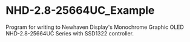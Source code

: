 # NHD-2.8-25664UC_Example
Program for writing to Newhaven Display's Monochrome Graphic OLED NHD-2.8-25664UC Series with SSD1322 controller.
